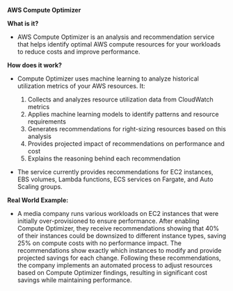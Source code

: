 **AWS Compute Optimizer**
 
**What is it?**

- AWS Compute Optimizer is an analysis and recommendation service that helps identify optimal AWS compute resources for your workloads to reduce costs and improve performance.
 
**How does it work?**

- Compute Optimizer uses machine learning to analyze historical utilization metrics of your AWS resources. It:
    
    1. Collects and analyzes resource utilization data from CloudWatch metrics
    2. Applies machine learning models to identify patterns and resource requirements
    3. Generates recommendations for right-sizing resources based on this analysis
    4. Provides projected impact of recommendations on performance and cost
    5. Explains the reasoning behind each recommendation
- The service currently provides recommendations for EC2 instances, EBS volumes, Lambda functions, ECS services on Fargate, and Auto Scaling groups.
 
**Real World Example:**

- A media company runs various workloads on EC2 instances that were initially over-provisioned to ensure performance. After enabling Compute Optimizer, they receive recommendations showing that 40% of their instances could be downsized to different instance types, saving 25% on compute costs with no performance impact. The recommendations show exactly which instances to modify and provide projected savings for each change. Following these recommendations, the company implements an automated process to adjust resources based on Compute Optimizer findings, resulting in significant cost savings while maintaining performance.